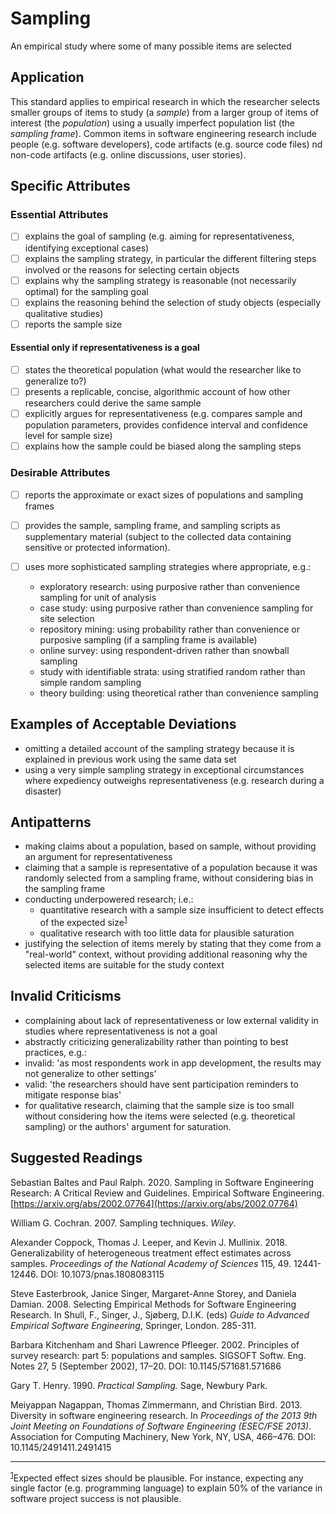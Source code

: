 # Sampling
An empirical study where some of many possible items are selected

## Application

This standard applies to empirical research in which the researcher selects smaller groups of items to study (a _sample_) from a larger group of items of interest (the _population_) using a usually imperfect population list (the _sampling frame_). Common items in software engineering research include people (e.g. software developers), code artifacts (e.g. source code files) nd non-code artifacts (e.g. online discussions, user stories).

## Specific Attributes

### Essential Attributes
- [ ] explains the goal of sampling (e.g. aiming for representativeness, identifying exceptional cases)
- [ ] explains the sampling strategy, in particular the different filtering steps involved or the reasons for selecting certain objects
- [ ] explains why the sampling strategy is reasonable (not necessarily optimal) for the sampling goal
- [ ] explains the reasoning behind the selection of study objects (especially qualitative studies)
- [ ] reports the sample size
 
#### Essential only if representativeness is a goal 
- [ ] states the theoretical population (what would the researcher like to generalize to?)
- [ ] presents a replicable, concise, algorithmic account of how other researchers could derive the same sample
- [ ] explicitly argues for representativeness (e.g. compares sample and population parameters, provides confidence interval and confidence level for sample size)
- [ ] explains how the sample could be biased along the sampling steps

### Desirable Attributes
- [ ] reports the approximate or exact sizes of populations and sampling frames
- [ ] provides the sample, sampling frame, and sampling scripts as supplementary material (subject to the collected data containing sensitive or protected information).
- [ ] uses more sophisticated sampling strategies where appropriate, e.g.:

    - exploratory research: using purposive rather than convenience sampling for unit of analysis
    - case study: using purposive rather than convenience sampling for site selection
    - repository mining: using probability rather than convenience or purposive sampling (if a sampling frame is available)
    - online survey: using respondent-driven rather than snowball sampling
    - study with identifiable strata: using stratified random rather than simple random sampling
    - theory building: using theoretical rather than convenience sampling


## Examples of Acceptable Deviations

- omitting a detailed account of the sampling strategy because it is explained in previous work using the same data set
- using a very simple sampling strategy in exceptional circumstances where expediency outweighs representativeness (e.g. research during a disaster)

## Antipatterns

- making claims about a population, based on sample, without providing an argument for representativeness
- claiming that a sample is representative of a population because it was randomly selected from a sampling frame, without considering bias in the sampling frame
- conducting underpowered research; i.e.:
    - quantitative research with a sample size insufficient to detect effects of the expected size<sup><a id="footnote1-ref" href="#myfootnote1">1</a></sup>
    - qualitative research with too little data for plausible saturation
- justifying the selection of items merely by stating that they come from a &quot;real-world&quot; context, without providing additional reasoning why the selected items are suitable for the study context

## Invalid Criticisms

- complaining about lack of representativeness or low external validity in studies where representativeness is not a goal
- abstractly criticizing generalizability rather than pointing to best practices, e.g.:
- invalid: &#39;as most respondents work in app development, the results may not generalize to other settings&#39;
- valid: &#39;the researchers should have sent participation reminders to mitigate response bias&#39;
- for qualitative research, claiming that the sample size is too small without considering how the items were selected (e.g. theoretical sampling) or the authors&#39; argument for saturation.

## Suggested Readings

Sebastian Baltes and Paul Ralph. 2020. Sampling in Software Engineering Research: A Critical Review and Guidelines. Empirical Software Engineering. [https://arxiv.org/abs/2002.07764](https://arxiv.org/abs/2002.07764)

William G. Cochran. 2007. Sampling techniques. _Wiley_.

Alexander Coppock, Thomas J. Leeper, and Kevin J. Mullinix. 2018. Generalizability of heterogeneous treatment effect estimates across samples. _Proceedings of the National Academy of Sciences_ 115, 49. 12441-12446. DOI: 10.1073/pnas.1808083115

Steve Easterbrook, Janice Singer, Margaret-Anne Storey, and Daniela Damian. 2008. Selecting Empirical Methods for Software Engineering Research. In Shull, F., Singer, J., Sjøberg, D.I.K. (eds) _Guide to Advanced Empirical Software Engineering_, Springer, London. 285-311.

Barbara Kitchenham and Shari Lawrence Pfleeger. 2002. Principles of survey research: part 5: populations and samples. SIGSOFT Softw. Eng. Notes 27, 5 (September 2002), 17–20. DOI: 10.1145/571681.571686

Gary T. Henry. 1990. _Practical Sampling._ Sage, Newbury Park.

Meiyappan Nagappan, Thomas Zimmermann, and Christian Bird. 2013. Diversity in software engineering research. In _Proceedings of the 2013 9th Joint Meeting on Foundations of Software Engineering (ESEC/FSE 2013)_. Association for Computing Machinery, New York, NY, USA, 466–476. DOI: 10.1145/2491411.2491415

---
<sup><a id="myfootnote1" href="#footnote1-ref">1</a></sup>Expected effect sizes should be plausible. For instance, expecting any single factor (e.g. programming language) to explain 50% of the variance in software project success is not plausible.
